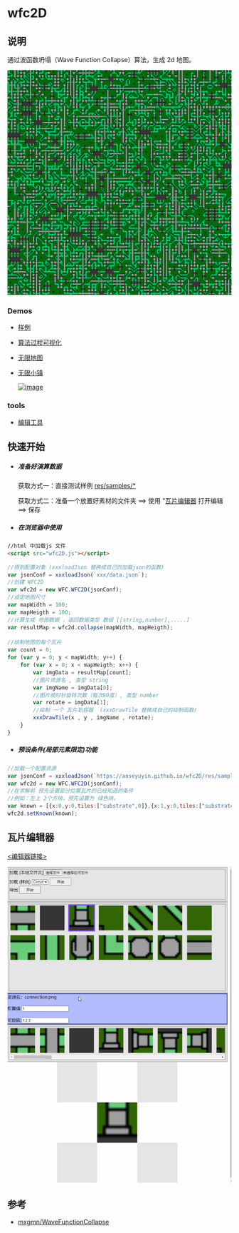 # wfc2D
## 说明
通过波函数坍塌（Wave Function Collapse）算法，生成 2d 地图。

[![image](./res/info/cover.png)](https://anseyuyin.github.io/wfc2D/demos/2DMapExample/)

### Demos
- [样例](https://anseyuyin.github.io/wfc2D/demos/2DMapExample/) 
- [算法过程可视化](https://anseyuyin.github.io/wfc2D/demos/algorithmVisualization/) 
- [无限地图](https://anseyuyin.github.io/wfc2D/demos/endlessMap/build/web-mobile/) 
- [无限小镇](https://anseyuyin.github.io/wfc2D/demos/endlessTown/build/web-mobile/) 
  
  [![image](./res/info/endlessTownShow.gif)](https://anseyuyin.github.io/wfc2D/demos/endlessTown/build/web-mobile/)
### tools
- [编辑工具](https://anseyuyin.github.io/wfc2D/demos/2DMapEditor/) 
## 快速开始
- ##### 准备好演算数据
    获取方式一：直接测试样例 [res/samples/*](https://github.com/anseyuyin/wfc2D/blob/main/res/samples/)

    获取方式二：准备一个放置好素材的文件夹 ==> 使用 "[瓦片编辑器](https://github.com/anseyuyin/wfc2D/blob/main/demos/2DMapEditor/README.md) 打开编辑 ==> 保存

- ##### 在浏览器中使用
````html
//html 中加载js 文件
<script src="wfc2D.js"></script>
````
````javascript
//得到配置对象 (xxxloadJson 替换成自己的加载json的函数)
var jsonConf = xxxloadJson(`xxx/data.json`);
//创建 WFC2D
var wfc2d = new WFC.WFC2D(jsonConf);
//设定地图尺寸
var mapWidth = 100;
var mapHeigth = 100;
//计算生成 地图数据 ，返回数据类型 数组 [[string,number],.....]
var resultMap = wfc2d.collapse(mapWidth, mapHeigth);

//绘制地图的每个瓦片
var count = 0;
for (var y = 0; y < mapWidth; y++) {
    for (var x = 0; x < mapHeigth; x++) {
        var imgData = resultMap[count];
        //图片资源名 , 类型 string
        var imgName = imgData[0];
        //图片顺时针旋转次数（每次90度）, 类型 number 
        var rotate = imgData[1];
        //绘制 一个 瓦片到容器  (xxxDrawTile 替换成自己的绘制函数)
        xxxDrawTile(x , y , imgName , rotate);
    }
}

````
- ##### 预设条件(局部元素限定)功能
````javascript
//加载一个配置资源
var jsonConf = xxxloadJson(`https://anseyuyin.github.io/wfc2D/res/samples/Circuit/data.json`);
var wfc2d = new WFC.WFC2D(jsonConf);
//在求解前 预先设置部分位置瓦片的已经知道的条件
//例如：左上 2个方块，预先设置为 绿色块。
var known = [{x:0,y:0,tiles:["substrate",0]},{x:1,y:0,tiles:["substrate",0]}];
wfc2d.setKnown(known);


````


## 瓦片编辑器
[<编辑器链接>](https://anseyuyin.github.io/wfc2D/demos/2DMapEditor/)

[![image](./res/info/editor_course.gif)](https://anseyuyin.github.io/wfc2D/demos/2DMapEditor/)

## 参考

- [mxgmn/WaveFunctionCollapse](https://github.com/mxgmn/WaveFunctionCollapse)

